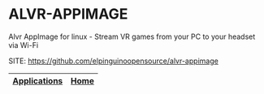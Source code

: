 # ALVR-APPIMAGE
 
 Alvr AppImage for linux - Stream VR games from your PC to your  headset via Wi-Fi
 
 SITE: https://github.com/elpinguinoopensource/alvr-appimage

 | [Applications](https://portable-linux-apps.github.io/apps.html) | [Home](https://portable-linux-apps.github.io)
 | --- | --- |
